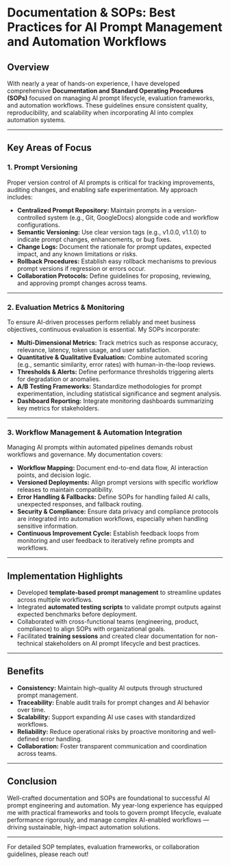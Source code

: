 # Documentation & SOPs: Best Practices for AI Prompt Management and Automation Workflows

## Overview

With nearly a year of hands-on experience, I have developed comprehensive **Documentation and Standard Operating Procedures (SOPs)** focused on managing AI prompt lifecycle, evaluation frameworks, and automation workflows. These guidelines ensure consistent quality, reproducibility, and scalability when incorporating AI into complex automation systems.

---

## Key Areas of Focus

### 1. Prompt Versioning

Proper version control of AI prompts is critical for tracking improvements, auditing changes, and enabling safe experimentation. My approach includes:

- **Centralized Prompt Repository:** Maintain prompts in a version-controlled system (e.g., Git, GoogleDocs) alongside code and workflow configurations.  
- **Semantic Versioning:** Use clear version tags (e.g., v1.0.0, v1.1.0) to indicate prompt changes, enhancements, or bug fixes.  
- **Change Logs:** Document the rationale for prompt updates, expected impact, and any known limitations or risks.  
- **Rollback Procedures:** Establish easy rollback mechanisms to previous prompt versions if regression or errors occur.  
- **Collaboration Protocols:** Define guidelines for proposing, reviewing, and approving prompt changes across teams.

---

### 2. Evaluation Metrics & Monitoring

To ensure AI-driven processes perform reliably and meet business objectives, continuous evaluation is essential. My SOPs incorporate:

- **Multi-Dimensional Metrics:** Track metrics such as response accuracy, relevance, latency, token usage, and user satisfaction.  
- **Quantitative & Qualitative Evaluation:** Combine automated scoring (e.g., semantic similarity, error rates) with human-in-the-loop reviews.  
- **Thresholds & Alerts:** Define performance thresholds triggering alerts for degradation or anomalies.  
- **A/B Testing Frameworks:** Standardize methodologies for prompt experimentation, including statistical significance and segment analysis.  
- **Dashboard Reporting:** Integrate monitoring dashboards summarizing key metrics for stakeholders.

---

### 3. Workflow Management & Automation Integration

Managing AI prompts within automated pipelines demands robust workflows and governance. My documentation covers:

- **Workflow Mapping:** Document end-to-end data flow, AI interaction points, and decision logic.  
- **Versioned Deployments:** Align prompt versions with specific workflow releases to maintain compatibility.  
- **Error Handling & Fallbacks:** Define SOPs for handling failed AI calls, unexpected responses, and fallback routing.  
- **Security & Compliance:** Ensure data privacy and compliance protocols are integrated into automation workflows, especially when handling sensitive information.  
- **Continuous Improvement Cycle:** Establish feedback loops from monitoring and user feedback to iteratively refine prompts and workflows.

---

## Implementation Highlights

- Developed **template-based prompt management** to streamline updates across multiple workflows.  
- Integrated **automated testing scripts** to validate prompt outputs against expected benchmarks before deployment.  
- Collaborated with cross-functional teams (engineering, product, compliance) to align SOPs with organizational goals.  
- Facilitated **training sessions** and created clear documentation for non-technical stakeholders on AI prompt lifecycle and best practices.

---

## Benefits

- **Consistency:** Maintain high-quality AI outputs through structured prompt management.  
- **Traceability:** Enable audit trails for prompt changes and AI behavior over time.  
- **Scalability:** Support expanding AI use cases with standardized workflows.  
- **Reliability:** Reduce operational risks by proactive monitoring and well-defined error handling.  
- **Collaboration:** Foster transparent communication and coordination across teams.

---

## Conclusion

Well-crafted documentation and SOPs are foundational to successful AI prompt engineering and automation. My year-long experience has equipped me with practical frameworks and tools to govern prompt lifecycle, evaluate performance rigorously, and manage complex AI-enabled workflows — driving sustainable, high-impact automation solutions.

---

For detailed SOP templates, evaluation frameworks, or collaboration guidelines, please reach out!

